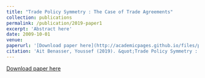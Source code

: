 ```yaml
---
title: "Trade Policy Symmetry : The Case of Trade Agreements"
collection: publications
permalink: /publication/2019-paper1
excerpt: 'Abstract here'
date: 2009-10-01
venue:
paperurl: '[Download paper here](http://academicpages.github.io/files/paper1.pdf)'
citation: 'Ait Benasser, Youssef (2019). &quot;Trade Policy Symmetry : The Case of Trade Agreements&quot; <i>Working Paper</i>. 1(1).'
---
```

[Download paper here](http://academicpages.github.io/files/paper1.pdf)
